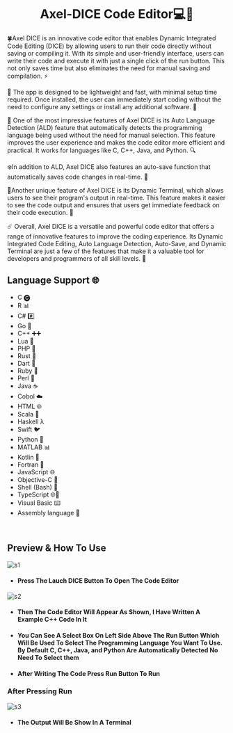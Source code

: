 <div align="center" >
  <h1>Axel-DICE Code Editor💻🎲</h1>
</div>

<p>🍀Axel DICE is an innovative code editor that enables Dynamic Integrated Code Editing (DICE) by allowing users to run their code directly without saving or compiling it. With its simple and user-friendly interface, users can write their code and execute it with just a single click of the run button. This not only saves time but also eliminates the need for manual saving and compilation. ⚡️</p>

<p>🌈 The app is designed to be lightweight and fast, with minimal setup time required. Once installed, the user can immediately start coding without the need to configure any settings or install any additional software. 🚀</p>

<p>🦾 One of the most impressive features of Axel DICE is its Auto Language Detection (ALD) feature that automatically detects the programming language being used without the need for manual selection. This feature improves the user experience and makes the code editor more efficient and practical. It works for languages like C, C++, Java, and Python. 🔍</p>

<p>❄️In addition to ALD, Axel DICE also features an auto-save function that automatically saves code changes in real-time. 💾</p>

<p>🍺Another unique feature of Axel DICE is its Dynamic Terminal, which allows users to see their program's output in real-time. This feature makes it easier to see the code output and ensures that users get immediate feedback on their code execution. 📝</p>

<p>☄️ Overall, Axel DICE is a versatile and powerful code editor that offers a range of innovative features to improve the coding experience. Its Dynamic Integrated Code Editing, Auto Language Detection, Auto-Save, and Dynamic Terminal are just a few of the features that make it a valuable tool for developers and programmers of all skill levels. 💪</p>


<h2>Language Support 🌐</h2>

<ul>
  <li>C 🅒</li>
  <li>R 📊</li>
  <li>C# #️⃣</li>
  <li>Go 🐹</li>
  <li>C++ ➕➕</li>
  <li>Lua 🌙</li>
  <li>PHP 🐘</li>
  <li>Rust 🦀</li>
  <li>Dart 🎯</li>
  <li>Ruby 💎</li>
  <li>Perl 🐪</li>
  <li>Java ☕</li>
  <li>Cobol ☁️</li>
  <li>HTML 🌐</li>
  <li>Scala 🚀</li>
  <li>Haskell λ</li>
  <li>Swift 🐦</li>
  <li>Python 🐍</li>
  <li>MATLAB 📊</li>
  <li>Kotlin 🐆</li>
  <li>Fortran 🧮</li>
  <li>JavaScript 🌐</li>
  <li>Objective-C 🍏</li>
  <li>Shell (Bash) 🐚</li>
  <li>TypeScript 🌐💼</li>
  <li>Visual Basic ⌨️</li>
  <li>Assembly language 🔧</li>
</ul>
<br>
<h2>Preview & How To Use</h2>

![s1](https://github.com/Vignesh-72/Axel-DICE/assets/107568580/206a1d2e-f7b4-4f15-a12f-d762d2efe236)

<ul>
<li><h4>Press The Lauch DICE Button To Open The Code Editor </h4></li>
</ul>

![s2](https://github.com/Vignesh-72/Axel-DICE/assets/107568580/ac4fa915-ce39-4018-b6a3-9e77cb49be62)

<ul>
<li><h4>Then The Code Editor Will Appear As Shown, I Have Written A Example C++ Code In It</h4></li>
<li><h4><b>You Can See A Select Box On Left Side Above The Run Button Which Will Be Used To Select The Programming Language You Want To Use. By Default  C, C++, Java, and Python Are Automatically Detected No Need To Select them </b></h4></li>
<li><h4>After Writing The Code Press Run Button To Run</h4></li>
</ul>
<h3>After Pressing Run</h3>

![s3](https://github.com/Vignesh-72/Axel-DICE/assets/107568580/823e1bbe-0245-4048-bad6-cf885f5c0ccc)

<ul>
<li><h4>The Output Will Be Show In A Terminal </h4></li>
</ul>

